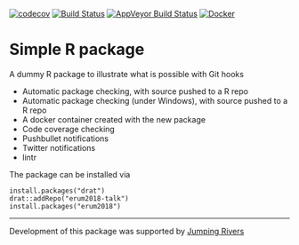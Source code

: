 [![codecov](https://codecov.io/gh/eRum2018-talk/erum2018/branch/master/graph/badge.svg)](https://codecov.io/gh/eRum2018-talk/erum2018)
[![Build Status](https://travis-ci.org/eRum2018-talk/erum2018.svg?branch=master)](https://travis-ci.org/eRum2018-talk/erum2018)
[![AppVeyor Build Status](https://ci.appveyor.com/api/projects/status/github/eRum2018-talk/erum2018?branch=master&svg=true)](https://ci.appveyor.com/project/eRum2018-talk/erum2018)
[![Docker](https://img.shields.io/docker/automated/csgillespie/erum2018.svg)](https://hub.docker.com/r/csgillespie/erum2018/builds/)

# Simple R package

A dummy R package to illustrate what is possible with Git hooks

  * Automatic package checking, with source pushed to a R repo
  * Automatic package checking (under Windows), with source pushed to a R repo
  * A docker container created with the new package
  * Code coverage checking
  * Pushbullet notifications
  * Twitter notifications
  * lintr
  
The package can be installed via

```
install.packages("drat")
drat::addRepo("erum2018-talk")
install.packages("erum2018")
```

------------------------------------------------------------------------

Development of this package was supported by [Jumping Rivers](https://www.jumpingrivers.com)
